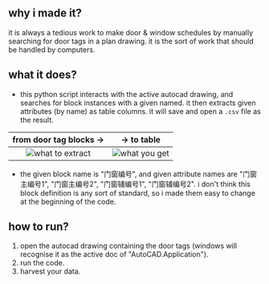 ## why i made it?
it is always a tedious work to make door & window schedules by manually searching for door tags in a plan drawing. it is the sort of work that should be handled by computers.

## what it does?
- this python script interacts with the active autocad drawing, and searches for block instances with a given named. it then extracts given attributes (by name) as table columns.
it will save and open a `.csv` file as the result.

from door tag blocks →            |  → to table
:-------------------------:|:-------------------------:
![what to extract](https://github.com/zhihangfu/door_schedule/assets/35970192/39e5a268-f023-4bfd-9411-a9eb7f2cb742)  |  ![what you get](https://github.com/zhihangfu/door_schedule/assets/35970192/896cc078-2fa7-41bc-969d-9ebae50b11e8)


- the given block name is "门窗编号", and given attribute names are "门窗主编号1", "门窗主编号2", "门窗辅编号1", "门窗辅编号2". i don't think this block definition is any sort of standard, so i made them easy to change at the beginning of the code.

## how to run?

1. open the autocad drawing containing the door tags (windows will recognise it as the active doc of "AutoCAD.Application").
2. run the code.
3. harvest your data.
